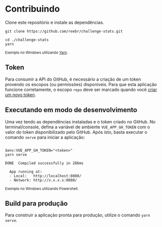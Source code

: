 # Contribuindo

Clone este repositório e instale as dependências.

```
git clone https://github.com/reebr/challenge-stats.git

cd ./challenge-stats
yarn
```

<sup>Exemplo no Windows utilizando [Yarn][2].</sup>


## Token

Para consumir a API do GitHub, é necessário a criação de um token provendo os escopos (ou permissões) disponíveis. Para que esta aplicação funcione corretamente, o escopo `repo` deve ser marcado quando você [criar um novo token][1].

## Executando em modo de desenvolvimento

Uma vez tendo as dependências instaladas e o token criado no GitHub. No terminal/console, defina a variável de ambiente `VUE_APP_GH_TOKEN` com o valor do token disponibilizado pelo GitHub. Após isto, basta executar o comando `serve` para iniciar a aplicação:

```

$env:VUE_APP_GH_TOKEN="<token>"
yarn serve

DONE  Compiled successfully in 286ms

  App running at:
  - Local:   http://localhost:8080/
  - Network: http://x.x.x.x:8080/
```

<sup>Exemplo no Windows utilizando Powershell.</sup>

## Build para produção

Para construir a aplicação pronta para produção, utilize o comando `yarn serve`.

[1]:https://help.github.com/en/articles/creating-a-personal-access-token-for-the-command-line
[2]:https://yarnpkg.com/lang/en/